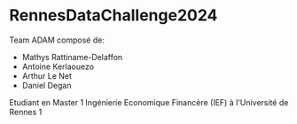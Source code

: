 # RennesDataChallenge2024
Team ADAM composé de:
- Mathys Rattiname-Delaffon
- Antoine Kerlaouezo
- Arthur Le Net
- Daniel Degan

Etudiant en Master 1 Ingénierie Economique Financère (IEF) à l'Université de Rennes 1
